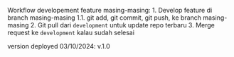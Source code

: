 Workflow developement feature masing-masing:
    1. Develop feature di branch masing-masing
        1.1. git add, git commit, git push, ke branch masing-masing
    2. Git pull dari `development` untuk update repo terbaru
    3. Merge request ke `development` kalau sudah selesai

version deployed 03/10/2024: v.1.0